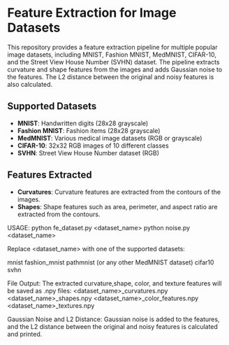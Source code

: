 # Feature Extraction for Image Datasets

This repository provides a feature extraction pipeline for multiple popular image datasets, including MNIST, Fashion MNIST, MedMNIST, CIFAR-10, and the Street View House Number (SVHN) dataset. The pipeline extracts curvature and shape features from the images and adds Gaussian noise to the features. The L2 distance between the original and noisy features is also calculated.

## Supported Datasets
- **MNIST**: Handwritten digits (28x28 grayscale)
- **Fashion MNIST**: Fashion items (28x28 grayscale)
- **MedMNIST**: Various medical image datasets (RGB or grayscale)
- **CIFAR-10**: 32x32 RGB images of 10 different classes
- **SVHN**: Street View House Number dataset (RGB)

## Features Extracted
- **Curvatures**: Curvature features are extracted from the contours of the images.
- **Shapes**: Shape features such as area, perimeter, and aspect ratio are extracted from the contours.

USAGE:
python fe_dataset.py <dataset_name>
python noise.py <dataset_name>

Replace <dataset_name> with one of the supported datasets:

mnist
fashion_mnist
pathmnist (or any other MedMNIST dataset)
cifar10
svhn


File Output:
The extracted curvature,shape, color, and texture features will be saved as .npy files:
<dataset_name>_curvatures.npy
<dataset_name>_shapes.npy
<dataset_name>_color_features.npy
<dataset_name>_textures.npy



Gaussian Noise and L2 Distance:
Gaussian noise is added to the features, and the L2 distance between the original and noisy features is calculated and printed.
